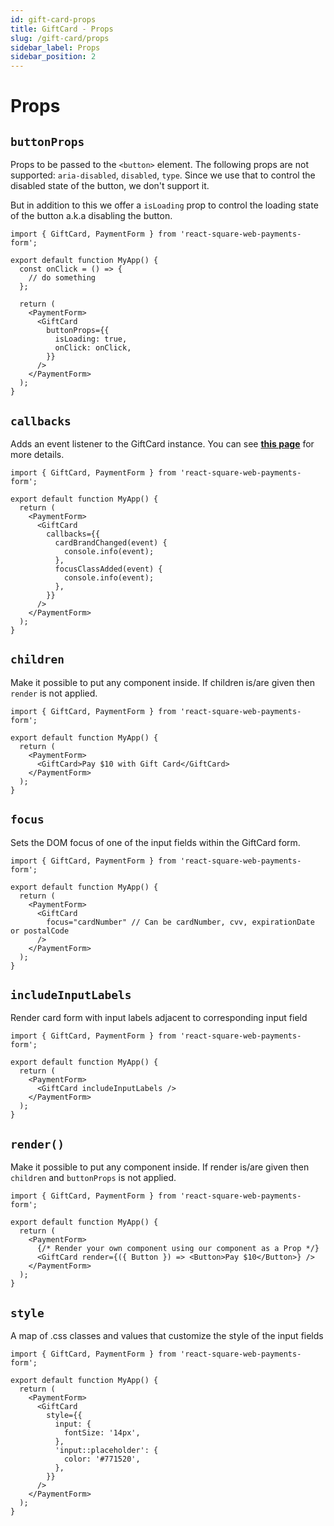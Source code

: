 ```yaml
---
id: gift-card-props
title: GiftCard - Props
slug: /gift-card/props
sidebar_label: Props
sidebar_position: 2
---
```


# Props

## `buttonProps`

Props to be passed to the `<button>` element. The following props are not supported: `aria-disabled`, `disabled`, `type`. Since we use that to control the disabled state of the button, we don't support it.

But in addition to this we offer a `isLoading` prop to control the loading state of the button a.k.a disabling the button.

```tsx
import { GiftCard, PaymentForm } from 'react-square-web-payments-form';

export default function MyApp() {
  const onClick = () => {
    // do something
  };

  return (
    <PaymentForm>
      <GiftCard
        buttonProps={{
          isLoading: true,
          onClick: onClick,
        }}
      />
    </PaymentForm>
  );
}
```

## `callbacks`

Adds an event listener to the GiftCard instance. You can see [**this page**](/docs/gift-card/callbacks) for more details.

```tsx
import { GiftCard, PaymentForm } from 'react-square-web-payments-form';

export default function MyApp() {
  return (
    <PaymentForm>
      <GiftCard
        callbacks={{
          cardBrandChanged(event) {
            console.info(event);
          },
          focusClassAdded(event) {
            console.info(event);
          },
        }}
      />
    </PaymentForm>
  );
}
```

## `children`

Make it possible to put any component inside. If children is/are given then `render` is not applied.

```tsx
import { GiftCard, PaymentForm } from 'react-square-web-payments-form';

export default function MyApp() {
  return (
    <PaymentForm>
      <GiftCard>Pay $10 with Gift Card</GiftCard>
    </PaymentForm>
  );
}
```

## `focus`

Sets the DOM focus of one of the input fields within the GiftCard form.

```tsx
import { GiftCard, PaymentForm } from 'react-square-web-payments-form';

export default function MyApp() {
  return (
    <PaymentForm>
      <GiftCard
        focus="cardNumber" // Can be cardNumber, cvv, expirationDate or postalCode
      />
    </PaymentForm>
  );
}
```

## `includeInputLabels`

Render card form with input labels adjacent to corresponding input field

```tsx
import { GiftCard, PaymentForm } from 'react-square-web-payments-form';

export default function MyApp() {
  return (
    <PaymentForm>
      <GiftCard includeInputLabels />
    </PaymentForm>
  );
}
```

## `render()`

Make it possible to put any component inside. If render is/are given then `children` and `buttonProps` is not applied.

```tsx
import { GiftCard, PaymentForm } from 'react-square-web-payments-form';

export default function MyApp() {
  return (
    <PaymentForm>
      {/* Render your own component using our component as a Prop */}
      <GiftCard render={({ Button }) => <Button>Pay $10</Button>} />
    </PaymentForm>
  );
}
```

## `style`

A map of .css classes and values that customize the style of the input fields

```tsx
import { GiftCard, PaymentForm } from 'react-square-web-payments-form';

export default function MyApp() {
  return (
    <PaymentForm>
      <GiftCard
        style={{
          input: {
            fontSize: '14px',
          },
          'input::placeholder': {
            color: '#771520',
          },
        }}
      />
    </PaymentForm>
  );
}
```
